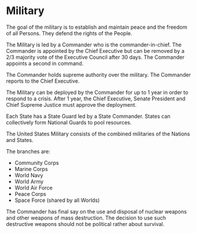 # Military

The goal of the military is to establish and maintain peace and the freedom of all Persons. They defend the rights of the People.

The Military is led by a Commander who is the commander-in-chief. The Commander is appointed by the Chief Executive but can be removed by a 2/3 majority vote of the Executive Council after 30 days.
The Commander appoints a second in command.

The Commander holds supreme authority over the military. The Commander reports to the Chief Executive.

The Military can be deployed by the Commander for up to 1 year in order to respond to a crisis. After 1 year, the Chief Executive, Senate President and Chief Supreme Justice must approve the deployment.

Each State has a State Guard led by a State Commander. States can collectively form National Guards to pool resources.

The United States Military consists of the combined militaries of the Nations and States.

The branches are:

- Community Corps
- Marine Corps
- World Navy
- World Army
- World Air Force
- Peace Corps
- Space Force (shared by all Worlds)

The Commander has final say on the use and disposal of nuclear weapons and other weapons of mass destruction. The decision to use such destructive weapons should not be political rather about survival.
